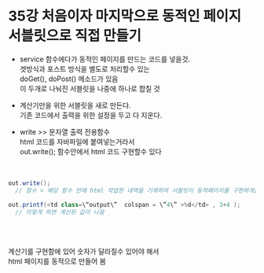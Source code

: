 
# 35강 처음이자 마지막으로 동적인 페이지 서블릿으로 직접 만들기

- service 함수에다가 동적인 페이지를 만드는 코드를 넣을것.  
겟방식과 포스트 방식을 별도로 처리할수 있는  
doGet(), doPost()   메소드가 있음  
이 두개로 나눠진 서블릿을 나중에 하나로 합칠 것

- 계산기만을 위한 서블릿을 새로 만든다.  
기존 코드에서 출력을 위한 설정을 두고 다 지운다.

- write  >> 문자열 출력 전용함수   
html 코드를 자바파일에 붙여넣는거라서   
out.write();  함수안에서 html 코드 구현할수 있다  
<br><br>

```java
out.write(); 
  // 함수 > 해당 함수 안에 html 작업한 내역을 기재하여 서블릿이 동적페이지를 구현하게끔 코드 설계.

out.printf(<td class=\“output\”  colspan = \”4\” >%d</td> , 3+4 );
  // 이렇게 하면 계산된 값이 나옴
```
<br><br>

계산기를 구현함에 있어 숫자가  달라질수 있어야 해서  
html 페이지를 동적으로 만들어 봄
